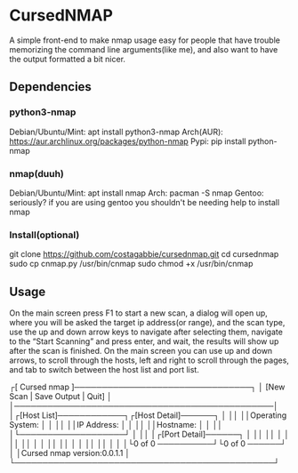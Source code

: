 # CursedNMAP
A simple front-end to make nmap usage easy for people that have trouble memorizing the command line arguments(like me), and also want to have the output formatted a bit nicer.
## Dependencies
### python3-nmap
Debian/Ubuntu/Mint: apt install python3-nmap
Arch(AUR): https://aur.archlinux.org/packages/python-nmap
Pypi: pip install python-nmap
### nmap(duuh)
Debian/Ubuntu/Mint: apt install nmap
Arch: pacman -S nmap
Gentoo: seriously? if you are using gentoo you shouldn't be needing help to install nmap
### Install(optional)
git clone https://github.com/costagabbie/cursednmap.git
cd cursednmap
sudo cp cnmap.py /usr/bin/cnmap
sudo chmod +x /usr/bin/cnmap
## Usage
On the main screen press F1 to start a new scan, a dialog will open up, where you will be asked the target ip address(or range), and the scan type, use the up and down arrow keys to navigate after selecting them, navigate to the “Start Scanning” and press enter, and wait, the results will show up after the scan is finished.
On the main screen you can use up and down arrows, to scroll through the hosts, left and right to scroll through the pages, and tab to switch between the host list and port list.

┌[ Cursed nmap ]────────────────────────────────┐
│ [New Scan | Save Output | Quit]               │
│───────────────────────────────────────────────│
│┌[Host List]────────────┐┌[Host Detail]──────┐ │
││                       ││Operating System:  │ │
││                       ││IP Address:        │ │
││                       ││Hostname:          │ │
││                       │└───────────────────┘ │
││                       │┌[Port Detail]──────┐ │
││                       ││                   │ │
││                       ││                   │ │
││                       ││                   │ │
││                       ││                   │ │
│└0 of 0       ──────────┘└0 of 0       ──────┘ │
│Cursed nmap version:0.0.1.1                    │
└───────────────────────────────────────────────┘

